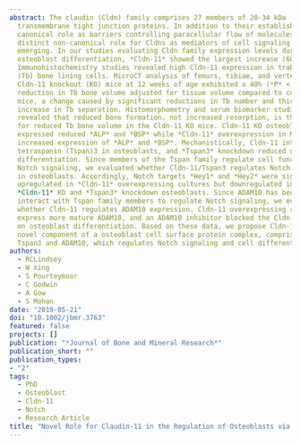 ```yaml
---
abstract: The claudin (Cldn) family comprises 27 members of 20-34 kDa 
  transmembrane tight junction proteins. In addition to their established
  canonical role as barriers controlling paracellular flow of molecules, a
  distinct non-canonical role for Cldns as mediators of cell signaling is now
  emerging. In our studies evaluating Cldn family expression levels during
  osteoblast differentiation, *Cldn-11* showed the largest increase (60-fold).
  Immunohistochemistry studies revealed high Cldn-11 expression in trabecular
  (Tb) bone lining cells. MicroCT analysis of femurs, tibiae, and vertebrae of
  Cldn-11 knockout (KO) mice at 12 weeks of age exhibited a 40% (*P* < 0.01)
  reduction in Tb bone volume adjusted for tissue volume compared to control
  mice, a change caused by significant reductions in Tb number and thickness and
  increase in Tb separation. Histomorphometry and serum biomarker studies
  revealed that reduced bone formation, not increased resorption, is the cause
  for reduced Tb bone volume in the Cldn-11 KO mice. Cldn-11 KO osteoblasts
  expressed reduced *ALP* and *BSP* while *Cldn-11* overexpression in MC3T3-E1 cells
  increased expression of *ALP* and *BSP*. Mechanistically, Cldn-11 interacted with
  tetraspanin (Tspan)3 in osteoblasts, and *Tspan3* knockdown reduced osteoblast
  differentiation. Since members of the Tspan family regulate cell functions via
  Notch signaling, we evaluated whether Cldn-11/Tspan3 regulates Notch signaling
  in osteoblasts. Accordingly, Notch targets *Hey1* and *Hey2* were significantly
  upregulated in *Cldn-11* overexpressing cultures but downregulated in both
  *Cldn-11* KO and *Tspan3* knockdown osteoblasts. Since ADAM10 has been shown to
  interact with Tspan family members to regulate Notch signaling, we evaluated
  whether Cldn-11 regulates ADAM10 expression. Cldn-11 overexpressing cells
  express more mature ADAM10, and an ADAM10 inhibitor blocked the Cldn-11 effect
  on osteoblast differentiation. Based on these data, we propose Cldn-11 as a
  novel component of a osteoblast cell surface protein complex, comprising
  Tspan3 and ADAM10, which regulates Notch signaling and cell differentiation.
authors:
  - RCLindsey
  - W Xing
  - S Pourteymoor
  - C Godwin
  - A Gow
  - S Mohan
date: "2019-05-21"
doi: "10.1002/jbmr.3763"
featured: false
projects: []
publication: "*Journal of Bone and Mineral Research*"
publication_short: ""
publication_types:
- "2"
tags:
  - PhD
  - Osteoblast
  - Cldn-11
  - Notch
  - Research Article
title: "Novel Role for Claudin-11 in the Regulation of Osteoblasts via Modulation of ADAM10-mediated Notch Signaling"
---
```


